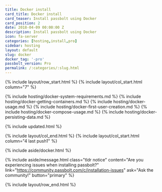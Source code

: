 ```yaml
---
title: Docker install
card_title: Docker install
card_teaser: Install passbolt using Docker
card_position: 2
date: 2018-04-09 00:00:00 Z
description: Install passbolt using Docker
icon: fa-server
categories: [hosting,install,pro]
sidebar: hosting
layout: default
slug: docker
docker_tag: '-pro'
passbolt_version: Pro
permalink: /:categories/:slug.html
---
```


{% include layout/row_start.html %}
{% include layout/col_start.html column="7" %}

{% include hosting/docker-system-requirements.md %}
{% include hosting/docker-getting-containers.md %}
{% include hosting/docker-usage.md %}
{% include hosting/docker-first-user-creation.md %}
{% include hosting/docker-compose-usage.md %}
{% include hosting/docker-persisting-data.md %}


{% include updated.html %}

{% include layout/col_end.html %}
{% include layout/col_start.html column="4 last push1" %}

{% include aside/docker.html %}

{% include aside/message.html
    class="tldr notice"
    content="Are you experiencing issues when installing passbolt?"
    link="https://community.passbolt.com/c/installation-issues"
    ask="Ask the community!"
    button="primary"
%}

{% include layout/row_end.html %}
